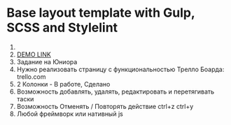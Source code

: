 # Base layout template with Gulp, SCSS and Stylelint
1. 
1. [DEMO LINK](https://Rom911.github.io/Test_Task_Drag_and_Drop_board/)
1. Задание на Юниора
1. Нужно реализовать страницу с функциональностью Трелло Боарда: trello.com
1. 2 Колонки - В работе, Сделано
1. Возможность добавлять, удалять, редактировать и перетягивать таски
1. Возможность Отменять / Повторять действие ctrl+z ctrl+y
1. Любой фреймворк или нативный js
